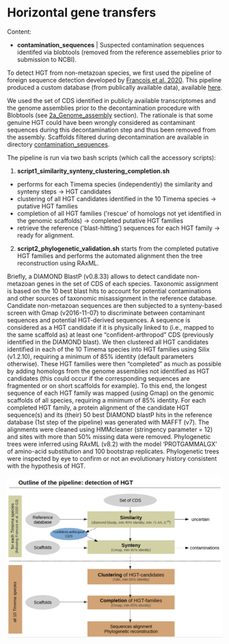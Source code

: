 # Horizontal gene transfers

Content:
  * **contamination_sequences** | Suspected contamination sequences identifed via blobtools (removed from the reference assemeblies prior to submission to NCBI).


To detect HGT from non-metazoan species, we first used the pipeline of foreign sequence detection developed by [Francois et al. 2020](https://www.g3journal.org/content/10/2/721). This pipeline produced a custom database (from publically available data), available [here](http://doi.org/10.5281/zenodo.4650186). 

We used the set of CDS identified in publicly available transcriptomes and the genome assemblies prior to the decontamination procedure with Blobtools (see [2a_Genome_assembly](../2a_Genome_assembly) section). The rationale is that some genuine HGT could have been wrongly considered as contaminant sequences during this decontamination step and thus been removed from the assembly. Scaffolds filtered during decontamination are available in directory [contamination_sequences](contamination_sequences).

The pipeline is run via two bash scripts (which call the accessory scripts):

1. **script1_similarity_synteny_clustering_completion.sh**
* performs for each Timema species (independently) the similarity and synteny steps -> HGT candidates
* clustering of all HGT candidates identified in the 10 Timema species -> putative HGT families
* completion of all HGT families ('rescue' of homologs not yet identified in the genomic scaffolds) -> completed putative HGT families
* retrieve the reference ('blast-hitting') sequences for each HGT family -> ready for alignment.


2. **script2_phylogenetic_validation.sh** starts from the completed putative HGT families and performs the automated alignment then the tree reconstruction using RAxML.


Briefly, a DIAMOND BlastP (v0.8.33) allows to detect candidate non-metazoan genes in the set of CDS of each species. Taxonomic assignment is based on the 10 best blast hits to account for potential contaminations and other sources of taxonomic misassignment in the reference database. Candidate non-metazoan sequences are then subjected to a synteny-based screen with Gmap (v2016-11-07) to discriminate between contaminant sequences and potential HGT-derived sequences. A sequence is considered as a HGT candidate if it is physically linked to (i.e., mapped to the same scaffold as) at least one “confident-arthropod” CDS (previously identified in the DIAMOND  blast).
We then clustered all HGT candidates identified in each of the 10 Timema species into HGT families using Silix (v1.2.10), requiring a minimum of 85% identity (default parameters otherwise). These HGT families were then “completed” as much as possible by adding homologs from the genome assemblies not identified as HGT candidates (this could occur if the corresponding sequences are fragmented or on short scaffolds for example). To this end, the longest sequence of each HGT family was mapped (using Gmap) on the genomic scaffolds of all species, requiring a minimum of 85% identity.
For each completed HGT family, a protein alignment of the candidate HGT sequence(s) and its (their) 50 best DIAMOND blastP hits in the reference database (1st step of the pipeline) was generated with MAFFT (v7). The alignments were cleaned using HMMcleaner (stringency parameter = 12) and sites with more than 50% missing data were removed. Phylogenetic trees were inferred using RAxML (v8.2) with the model ‘PROTGAMMALGX’ of amino-acid substitution and 100 bootstrap replicates. Phylogenetic trees were inspected by eye to confirm or not an evolutionary history consistent with the hypothesis of HGT.

![alt text](https://github.com/AsexGenomeEvol/Timema_asex_genomes/blob/main/4_Horizontal_Gene_Transfers/HGT_pipeline.png)



